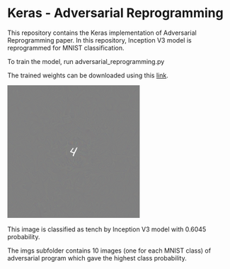 # Keras - Adversarial Reprogramming

This repository contains the Keras implementation of Adversarial Reprogramming paper. In this repository, Inception V3 model is reprogrammed for MNIST classification.

To train the model, run adversarial_reprogramming.py

The trained weights can be downloaded using this [link](https://drive.google.com/file/d/1PUaoonDEdfseL9F0lFONrEDednB2KUCd/view).

![Alt text](imgs/4_new.png?raw=true "Title")

This image is classified as tench by Inception V3 model with 0.6045 probability.


The imgs subfolder contains 10 images (one for each MNIST class) of adversarial program which gave the highest class probability. 
